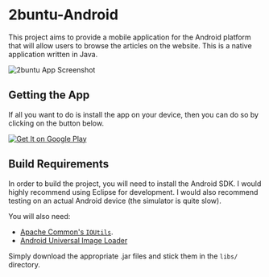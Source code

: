# 2buntu-Android

This project aims to provide a mobile application for the Android platform that
will allow users to browse the articles on the website. This is a native 
application written in Java.

![2buntu App Screenshot](http://2buntu.com/media/images/2buntu-device-shot-small_3.png)

## Getting the App

If all you want to do is install the app on your device, then you can do so by
clicking on the button below.

[![Get It on Google Play](https://developer.android.com/images/brand/en_generic_rgb_wo_45.png)](https://play.google.com/store/apps/details?id=com.twobuntu.twobuntu)

## Build Requirements

In order to build the project, you will need to install the Android SDK. I would
highly recommend using Eclipse for development.  I would also recommend testing
on an actual Android device (the simulator is quite slow).

You will also need:

 - [Apache Common's `IOUtils`](http://commons.apache.org/proper/commons-io/apidocs/org/apache/commons/io/IOUtils.html).
 - [Android Universal Image Loader](https://github.com/nostra13/Android-Universal-Image-Loader)

Simply download the appropriate .jar files and stick them in the `libs/` directory.
